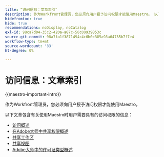 ```yaml
---
title: “访问信息：文章索引”
description: 作为Workfront管理员，您必须向用户授予访问权限才能使用Maestro。 以下文章包含有关使用Maestro时用户需要具有的访问权限的信息。
hidefromtoc: true
hide: true
recommendations: noDisplay, noCatalog
exl-id: 98ca7d04-35c2-420a-a87c-50c00939853c
source-git-commit: 08a7fa1f3871494c4c6b0c385a98a64735b7f7e4
workflow-type: tm+mt
source-wordcount: '83'
ht-degree: 0%

---
```


# 访问信息：文章索引

{{maestro-important-intro}}

作为Workfront管理员，您必须向用户授予访问权限才能使用Maestro。

以下文章包含有关使用Maestro时用户需要具有的访问权限的信息：

* [访问概述](../access/access-overview.md)
* [在Adobe大师中共享权限概述](/help/quicksilver/maestro/access/sharing-permissions-overview.md)
* [共享工作区](/help/quicksilver/maestro/access/share-workspaces.md)
* [共享视图](/help/quicksilver/maestro/access/share-views.md)
* [Adobe大师中的许可证类型概述](/help/quicksilver/maestro/access/license-type-overview.md)


